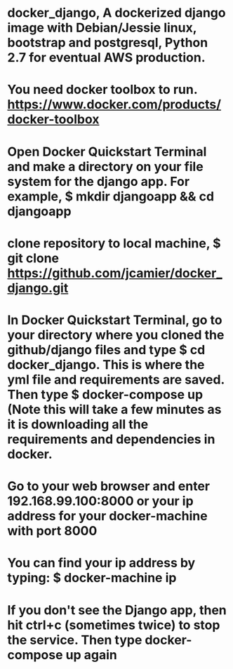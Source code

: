 # docker_django, A dockerized django image with Debian/Jessie linux, bootstrap and postgresql, Python 2.7 for eventual AWS production.
# You need docker toolbox to run. https://www.docker.com/products/docker-toolbox
# Open Docker Quickstart Terminal and make a directory on your file system for the django app. For example, $ mkdir djangoapp && cd djangoapp
# clone repository to local machine, $ git clone https://github.com/jcamier/docker_django.git
# In Docker Quickstart Terminal, go to your directory where you cloned the github/django files and type $ cd docker_django. This is where the yml file and requirements are saved. Then type $ docker-compose up (Note this will take a few minutes as it is downloading all the requirements and dependencies in docker.
# Go to your web browser and enter 192.168.99.100:8000 or your ip address for your docker-machine with port 8000
# You can find your ip address by typing: $ docker-machine ip
# If you don't see the Django app, then hit ctrl+c (sometimes twice) to stop the service. Then type docker-compose up again

